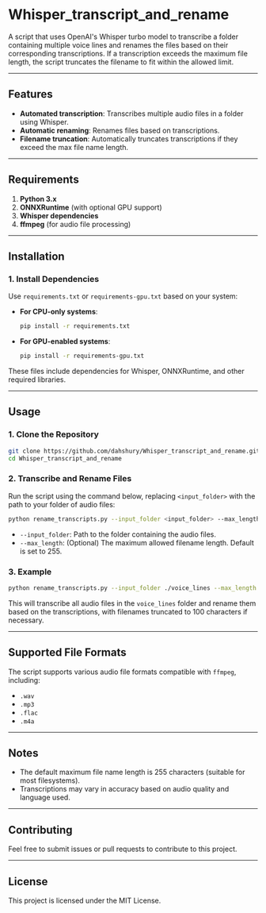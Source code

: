 # Whisper_transcript_and_rename

A script that uses OpenAI's Whisper turbo model to transcribe a folder containing multiple voice lines and renames the files based on their corresponding transcriptions. If a transcription exceeds the maximum file length, the script truncates the filename to fit within the allowed limit.

---

## Features
- **Automated transcription**: Transcribes multiple audio files in a folder using Whisper.
- **Automatic renaming**: Renames files based on transcriptions.
- **Filename truncation**: Automatically truncates transcriptions if they exceed the max file name length.

---

## Requirements

1. **Python 3.x**
2. **ONNXRuntime** (with optional GPU support)
3. **Whisper dependencies**
4. **ffmpeg** (for audio file processing)

---

## Installation

### 1. Install Dependencies

Use `requirements.txt` or `requirements-gpu.txt` based on your system:

- **For CPU-only systems**:
  ```bash
  pip install -r requirements.txt
  ```

- **For GPU-enabled systems**:
  ```bash
  pip install -r requirements-gpu.txt
  ```

These files include dependencies for Whisper, ONNXRuntime, and other required libraries.

---

## Usage

### 1. Clone the Repository

```bash
git clone https://github.com/dahshury/Whisper_transcript_and_rename.git
cd Whisper_transcript_and_rename
```

### 2. Transcribe and Rename Files

Run the script using the command below, replacing `<input_folder>` with the path to your folder of audio files:

```bash
python rename_transcripts.py --input_folder <input_folder> --max_length 255
```

- `--input_folder`: Path to the folder containing the audio files.
- `--max_length`: (Optional) The maximum allowed filename length. Default is set to 255.

### 3. Example

```bash
python rename_transcripts.py --input_folder ./voice_lines --max_length 100
```

This will transcribe all audio files in the `voice_lines` folder and rename them based on the transcriptions, with filenames truncated to 100 characters if necessary.

---

## Supported File Formats

The script supports various audio file formats compatible with `ffmpeg`, including:
- `.wav`
- `.mp3`
- `.flac`
- `.m4a`

---

## Notes

- The default maximum file name length is 255 characters (suitable for most filesystems).
- Transcriptions may vary in accuracy based on audio quality and language used.

---

## Contributing

Feel free to submit issues or pull requests to contribute to this project.

---

## License

This project is licensed under the MIT License.
